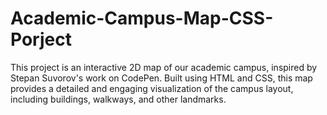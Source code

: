 # Academic-Campus-Map-CSS-Porject
This project is an interactive 2D map of our academic campus, inspired by Stepan Suvorov's work on CodePen. Built using HTML and CSS, this map provides a detailed and engaging visualization of the campus layout, including buildings, walkways, and other landmarks.
